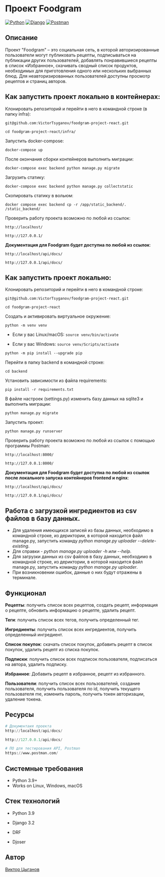 # Проект Foodgram

[![Python](https://img.shields.io/badge/-Python-464641?style=flat-square&logo=Python)](https://www.python.org/)
[![Django](https://img.shields.io/badge/Django-464646?style=flat-square&logo=django)](https://www.djangoproject.com/)
[![Postman](https://img.shields.io/badge/Postman-464646?style=flat-square&logo=postman)](https://www.postman.com/)

## Описание

Проект "Foodgram" – это социальная сеть, в которой авторизированные пользователи могут публиковать рецепты, подписываться на публикации других пользователей, добавлять понравившиеся рецепты в список «Избранное», скачивать сводный список продуктов, необходимых для приготовления одного или нескольких выбранных блюд. Для неавторизированных пользователей доступны просмотр рецептов и страниц авторов.

## Как запустить проект локально в контейнерах:

Клонировать репозиторий и перейти в него в командной строке (в папку infra):

``` git@github.com:VictorTsyganov/foodgram-project-react.git ``` 

``` cd foodgram-project-react/infra/ ``` 

Запустить docker-compose:

```
docker-compose up

```

После окончания сборки контейнеров выполнить миграции:

```
docker-compose exec backend python manage.py migrate

```

Загрузить статику:

```
docker-compose exec backend python manage.py collectstatic

```

Скопировать статику в вольюм:

```
docker compose exec backend cp -r /app/static_backend/. /static_backend/
```

Проверить работу проекта возможно по любой из ссылок:

```
http://localhost/

http://127.0.0.1/
```

**Документация для Foodgram будет доступна по любой из ссылок**:

```
http://localhost/api/docs/

http://127.0.0.1/api/docs/ 
```

## Как запустить проект локально:

Клонировать репозиторий и перейти в него в командной строке:

``` git@github.com:VictorTsyganov/foodgram-project-react.git ```

``` cd foodgram-project-react ``` 

Создать и активировать виртуальное окружение:

``` python -m venv venv ``` 

* Если у вас Linux/macOS:
    ``` source venv/bin/activate ``` 

* Если у вас Windows:
    ``` source venv/Scripts/activate ```
    
``` python -m pip install --upgrade pip ``` 

Перейти в папку backend в командной строке:

``` cd backend ``` 

Установить зависимости из файла requirements:

``` pip install -r requirements.txt ``` 

В файле настроек (settings.py) изменить базу данных на sqlite3 и выполнить миграции:

``` python manage.py migrate ``` 

Запустить проект:

``` python manage.py runserver ```

Проверить работу проекта возможно по любой из ссылок с помощью программы Postman:

```
http://localhost:8000/

http://127.0.0.1:8000/
```

**Документация для Foodgram будет доступна по любой из ссылок после локального запуска контейнеров frontend и nginx**:

```
http://localhost/api/docs/

http://127.0.0.1/api/docs/ 
```

## Работа с загрузкой ингредиентов из csv файлов в базу данных.

* Для удаления имеющихся записей из базы данных, необходимо в командной строке, из дериктории, в которой находится файл manage.py, запустить команду *python manage.py uploader --delete-existing*.
* Для справки - *python manage.py uploader -h или --help*.
* Для загрузки данных из csv файлов в базу данных, необходимо в командной строке, из дериктории, в которой находится файл manage.py, запустить команду *python manage.py uploader*.
* При возникновении ошибок, данные о них будут отражены в терминале. 

## Функционал

**Рецепты**: получить список всех рецептов, создать рецепт, информация о рецепте, обновить информацию о рецепте, удалить рецепт.

**Теги**: получить список всех тегов, получить определенный тег.

**Ингредиенты**: получить список всех ингредиентов, получить определенный ингредиент.

**Список покупок**: скачать список покупок, добавить рецепт в список покупок, удалить рецепт из списка покупок.

**Подписки**: получить список всех подписок пользователя, подписаться на автора, удалить подписку.

**Избранное**: Добавить рецепт в избранное, рецепт из избранного.

**Пользователи**: получить список всех пользователей, создание пользователя, получить пользователя по id, получить текущего пользователя me, изменить пароль, получить токен авторизации, удаление токена.

## Ресурсы

```python
# Документаия проекта
http://localhost/api/docs/

http://127.0.0.1/api/docs/ 
```

```python
# ПО для тестирования API, Postman
https://www.postman.com/
```

## Системные требования
- Python 3.9+
- Works on Linux, Windows, macOS

## Стек технологий

- Python 3.9

- Django 3.2

- DRF

- Djoser

## Автор

[Виктор Цыганов](https://github.com/VictorTsyganov)
